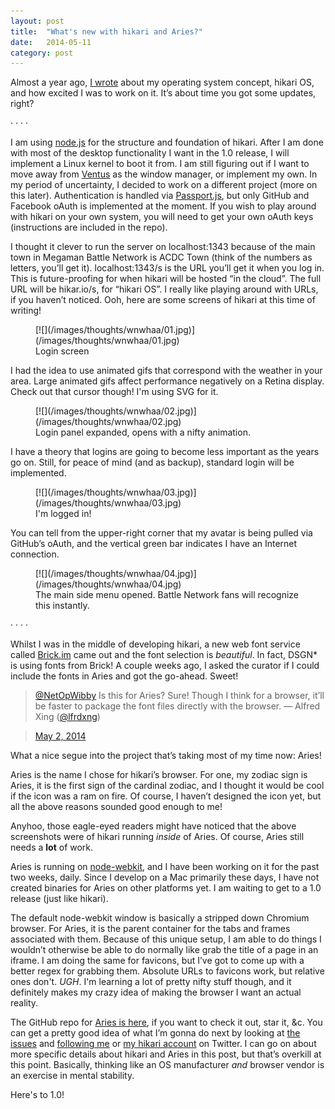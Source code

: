 ```yaml
---
layout: post
title:  "What's new with hikari and Aries?"
date:   2014-05-11
category: post
---
```


Almost a year ago, [I wrote](/thoughts/the-future-of-the-operating-system) about my operating system concept, hikari OS, and how excited I was to work on it. It&rsquo;s about time you got some updates, right?

<div class="hr">
	<span>&middot;</span>
	<span>&middot;</span>
	<span>&middot;</span>
	<span>&middot;</span>
</div>

I am using [node.js](http://nodejs.org) for the structure and foundation of hikari. After I am done with most of the desktop functionality I want in the 1.0 release, I will implement a Linux kernel to boot it from. I am still figuring out if I want to move away from [Ventus](https://github.com/rlamana/Ventus) as the window manager, or implement my own. In my period of uncertainty, I decided to work on a different project (more on this later). Authentication is handled via [Passport.js](http://passportjs.org), but only GitHub and Facebook oAuth is implemented at the moment. If you wish to play around with hikari on your own system, you will need to get your own oAuth keys (instructions are included in the repo).

I thought it clever to run the server on <span class="mono">localhost:1343</span> because of the main town in Megaman Battle Network is ACDC Town (think of the numbers as letters, you&rsquo;ll get it). <span class="mono">localhost:1343/s</span> is the URL you&rsquo;ll get it when you log in. This is future-proofing for when hikari will be hosted &ldquo;in the cloud&rdquo;. The full URL will be <span class="mono">hikar.io/s</span>, for &ldquo;hikari OS&rdquo;. I really like playing around with URLs, if you haven&rsquo;t noticed. Ooh, here are some screens of hikari at this time of writing!

<figure>
	[![](/images/thoughts/wnwhaa/01.jpg)](/images/thoughts/wnwhaa/01.jpg)
	<figcaption>Login screen</figcaption>
</figure>

I had the idea to use animated gifs that correspond with the weather in your area. Large animated gifs affect performance negatively on a Retina display. Check out that cursor though! I'm using SVG for it.

<figure>
	[![](/images/thoughts/wnwhaa/02.jpg)](/images/thoughts/wnwhaa/02.jpg)
	<figcaption>Login panel expanded, opens with a nifty animation.</figcaption>
</figure>

I have a theory that logins are going to become less important as the years go on. Still, for peace of mind (and as backup), standard login will be implemented.

<figure>
	[![](/images/thoughts/wnwhaa/03.jpg)](/images/thoughts/wnwhaa/03.jpg)
	<figcaption>I'm logged in!</figcaption>
</figure>

You can tell from the upper-right corner that my avatar is being pulled via GitHub&rsquo;s oAuth, and the vertical green bar indicates I have an Internet connection.

<figure>
	[![](/images/thoughts/wnwhaa/04.jpg)](/images/thoughts/wnwhaa/04.jpg)
	<figcaption>The main side menu opened. Battle Network fans will recognize this instantly.</figcaption>
</figure>

<div class="hr">
	<span>&middot;</span>
	<span>&middot;</span>
	<span>&middot;</span>
	<span>&middot;</span>
</div>

Whilst I was in the middle of developing hikari, a new web font service called [Brick.im](http://brick.im) came out and the font selection is *beautiful*. In fact, DSGN* is using fonts from Brick! A couple weeks ago, I asked the curator if I could include the fonts in Aries and got the go-ahead. Sweet!

> [@NetOpWibby](https://twitter.com/NetOpWibby) Is this for Aries? Sure! Though I think for a browser, it&rsquo;ll be faster to package the font files directly with the browser. &mdash; Alfred Xing ([@lfrdxng](https://twitter.com/lfrdxng))

> [May 2, 2014](https://twitter.com/lfrdxng/statuses/462260062400950272)

What a nice segue into the project that&rsquo;s taking most of my time now: Aries!

Aries is the name I chose for hikari&rsquo;s browser. For one, my zodiac sign is Aries, it is the first sign of the cardinal zodiac, and I thought it would be cool if the icon was a ram on fire. Of course, I haven&rsquo;t designed the icon yet, but all the above reasons sounded good enough to me!

Anyhoo, those eagle-eyed readers might have noticed that the above screenshots were of hikari running *inside* of Aries. Of course, Aries still needs a **lot** of work.

Aries is running on [node-webkit](https://github.com/rogerwang/node-webkit), and I have been working on it for the past two weeks, daily. Since I develop on a Mac primarily these days, I have not created binaries for Aries on other platforms yet. I am waiting to get to a 1.0 release (just like hikari).

The default node-webkit window is basically a stripped down Chromium browser. For Aries, it is the parent container for the tabs and frames associated with them. Because of this unique setup, I am able to do things I wouldn&rsquo;t otherwise be able to do normally like grab the title of a page in an iframe. I am doing the same for favicons, but I&rsquo;ve got to come up with a better regex for grabbing them. Absolute URLs to favicons work, but relative ones don't. *UGH*. I'm learning a lot of pretty nifty stuff though, and it definitely makes my crazy idea of making the browser I want an actual reality.

The GitHub repo for [Aries is here](https://github.com/IdeasNeverCease/Aries), if you want to check it out, star it, &amp;c. You can get a pretty good idea of what I&rsquo;m gonna do next by looking at [the issues](https://github.com/IdeasNeverCease/Aries/issues) and [following me](https://twitter.com/intent/user?screen_name=netopwibby) or [my hikari account](https://twitter.com/intent/user?screen_name=tadashihikari) on Twitter. I can go on about more specific details about hikari and Aries in this post, but that&rsquo;s overkill at this point. Basically, thinking like an OS manufacturer *and* browser vendor is an exercise in mental stability.

Here's to 1.0!